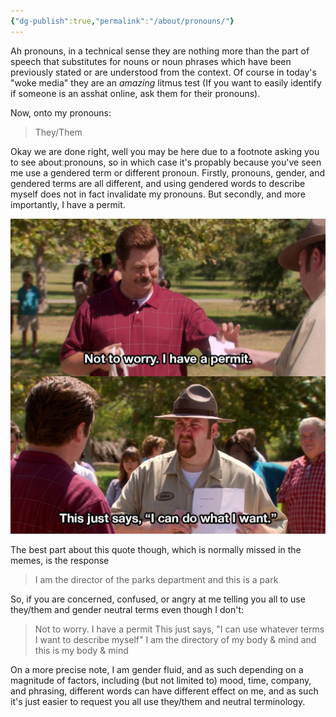 ```yaml
---
{"dg-publish":true,"permalink":"/about/pronouns/"}
---
```


Ah pronouns, in a technical sense they are nothing more than the part of speech that substitutes for nouns or noun phrases which have been previously stated or are understood from the context.
Of course in today's "woke media" they are an *amazing* litmus test (If you want to easily identify if someone is an asshat online, ask them for their pronouns).

Now, onto my pronouns:
> They/Them

Okay we are done right, well you may be here due to a footnote asking you to see aboutːpronouns, so in which case it's propably because you've seen me use a gendered term or different pronoun. Firstly, pronouns, gender, and gendered terms are all different, and using gendered words to describe myself does not in fact invalidate my pronouns.
But secondly, and more importantly, I have a permit.

![_attachments/RonCanDoWhatHeWants.jpg|A man hands a park ranger a slip of paper with the caption "Not to worry. I have a permit.". In the next panel the ranger shows the paper back to him captioned "This just says, "I can do what I want."](/img/user/_attachments/RonCanDoWhatHeWants.jpg)

The best part about this quote though, which is normally missed in the memes, is the response
> I am the director of the parks department and this is a park

So, if you are concerned, confused, or angry at me telling you all to use they/them and gender neutral terms even though I don't:

> Not to worry. I have a permit
> This just says, "I can use whatever terms I want to describe myself"
> I am the directory of my body & mind and this is my body & mind

On a more precise note, I am gender fluid, and as such depending on a magnitude of factors, including (but not limited to) mood, time, company, and phrasing, different words can have different effect on me, and as such it's just easier to request you all use they/them and neutral terminology.